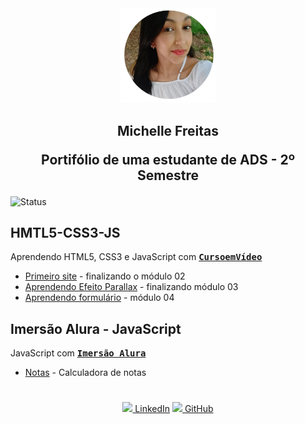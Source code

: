 <div align="center">
    <img src="meus_projetos/perfil.png" width="30%">
    <br>
</div>

<div align="center">

<h2> Michelle Freitas
     <p>Portifólio de uma estudante de ADS - 2º Semestre</p>
</div>

![Status](https://img.shields.io/static/v1?label=STATUS&message=EM%20DESENVOLVIMENTO&color=GREEN&style=for-the-badge)


## HMTL5-CSS3-JS
 Aprendendo HTML5, CSS3 e JavaScript com <a href="https://www.cursoemvideo.com/" target="_blank"> **<kbd> CursoemVídeo </kbd>** </a>





 <ul>
  <li><a href="https://michelle-freitas.github.io/HMTL5-CSS3/meus_projetos/Ballet%20Page/index.html" target="_blank">Primeiro site</a> - finalizando o módulo 02</li>
  <li><a href="https://michelle-freitas.github.io/HMTL5-CSS3/meus_projetos/Barber/index.html" target="_blank">Aprendendo Efeito Parallax</a> - finalizando módulo 03</li>
  <li><a href="https://michelle-freitas.github.io/HMTL5-CSS3/meus_projetos/Waterfall/index.html" target="_blank">Aprendendo formulário</a> - módulo 04</li>

<!--   <li><a href="https://michelle-freitas.github.io/HMTL5-CSS3/meus_projetos/Login/index.html" target="_blank">Tela Login</a> - finalizando módulo 04</li> -->
 </ul>


## Imersão Alura - JavaScript
 JavaScript com <a href="https://www.alura.com.br/" target="_blank"> **<kbd> Imersão Alura </kbd>** </a>

 <ul>
  <li><a href="https://michelle-freitas.github.io/HMTL5-CSS3/meus_projetos/media/index.html" target="_blank">Notas</a> - Calculadora de notas </li>
  </ul>


#

<div align="center">

<!-- <a href="https://www.linkedin.com/in/michelle-afreitas/" >![Linkedin](https://img.shields.io/badge/LinkedIn-0077B5?style=for-the-badge&logo=linkedin&logoColor=white)</a>
<a href="https://github.com/Michelle-Freitas" >![Githube](https://img.shields.io/badge/GitHub-100000?style=for-the-badge&logo=github&logoColor=white)</a>
-->
<a href="https://www.linkedin.com/in/michelle-afreitas/" ><img width="5%" src="https://cdn.jsdelivr.net/gh/devicons/devicon/icons/linkedin/linkedin-original.svg" /> LinkedIn</a>
<a href="https://github.com/Michelle-Freitas" ><img width="5%" src="https://cdn.jsdelivr.net/gh/devicons/devicon/icons/github/github-original.svg" /> GitHub</a>

</div>



          
